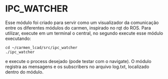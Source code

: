 # IPC_WATCHER

Esse módulo foi criado para servir como um visualizador da comunicação entre os diferentes módulos do carmen, inspirado no rqt do ROS. Para utilizar, execute em um terminal o central, no segundo execute esse módulo executando:

```
cd ~/carmen_lcad/src/ipc_watcher
./ipc_watcher
```

e execute o process desejado (pode testar com o navigate). O módulo registra as mensagens e os subscribers no arquivo log.txt, localizado dentro do módulo.

